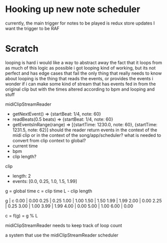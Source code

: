 
# Hooking up new note scheduler
currently, the main trigger for notes to be played is redux store updates
I want the trigger to be RAF




# Scratch
looping is hard
i would like a way to abstract away the fact that it loops from as much of this logic as possible
i got looping kind of working, but its not perfect and has edge cases that fail
the only thing that really needs to know about looping is the thing that reads the events, or provides the events
i wonder if i can make some kind of  stream that has events fed in from the original clip
	but with the times altered according to bpm and looping and stuff

midiClipStreamReader
- getNextEvent() => {startBeat: 1/4, note: 60}
- readBeats(0.5 beats) => {startBeat: 1/4, note: 60}
- getEventsInRange(range) => [{startTime: 1230.0, note: 60}, {startTime: 1231.5, note: 62}]
should the reader return events in the context of the midi clip or in the context of the song/app/scheduler?
what is needed to convert from clip context to global?
- current time
- bpm
- clip length?

clip
- length: 2
- events: [0.0, 0.25, 1.0, 1.5, 1.99]

g = global time
c = clip time
L - clip length

g    | c
0.00 | 0.00
0.25 | 0.25
1.00 | 1.00
1.50 | 1.50
1.99 | 1.99
2.00 | 0.00
2.25 | 0.25
3.00 | 1.00
3.99 | 1.99
4.00 | 0.00
5.00 | 1.00
6.00 | 0.00

c = f(g) = g % L

midiClipStreamReader needs to keep track of loop count

a system that use the midiClipStreamReader
scheduler
